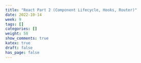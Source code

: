 ```yaml
---
title: "React Part 2 (Component Lifecycle, Hooks, Router)"
date: 2022-10-14
week: 9
tags: []
categories: []
weight: 50
show_comments: true
katex: true
draft: false
has_page: false
---
```


<!--more-->
